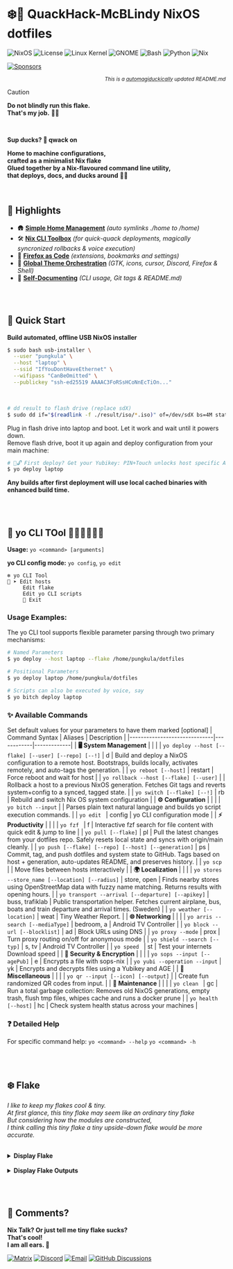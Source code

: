 # ❄️🦆 **QuackHack-McBLindy NixOS dotfiles** <br>

![NixOS](https://img.shields.io/badge/NixOS-25.05-blue?style=flat-square&logo=NixOS&logoColor=white?style=flat-square&logo=NixOS&logoColor=white)
![License](https://img.shields.io/badge/license-MIT-black?style=flat-square&logo=opensourceinitiative&logoColor=white)
![Linux Kernel](https://img.shields.io/badge/Linux-6.12.28-red?style=flat-square&logo=linux&logoColor=white?style=flat-square&logo=linux&logoColor=white)
![GNOME](https://img.shields.io/badge/GNOME-47.4-purple?style=flat-square&logo=gnome&logoColor=white?style=flat-square&logo=gnome&logoColor=white)
![Bash](https://img.shields.io/badge/bash-5.2.37-red?style=flat-square&logo=gnubash&logoColor=white?style=flat-square&logo=gnubash&logoColor=white)
![Python](https://img.shields.io/badge/Python-3.12.10-%23FFD43B?style=flat-square&logo=python&logoColor=white?style=flat-square&logo=python&logoColor=white)
![Nix](https://img.shields.io/badge/Nix-2.28.3-blue?style=flat-square&logo=nixos&logoColor=white?style=flat-square&logo=nixos&logoColor=white)

[![Sponsors](https://img.shields.io/github/sponsors/QuackHack-McBlindy?logo=githubsponsors&label=?&style=flat&labelColor=ff1493&logoColor=fff&color=rgba(234,74,170,0.5) "")](https://github.com/sponsors/QuackHack-McBlindy)<div align="right"><sub>

_This is a <abbr title="Magically automated with duck-powered quackery">automagiduckically</abbr> updated README.md_

</sub></div> 


> [!CAUTION]
> __Do not blindly run this flake.__ <br>
> **That's my job.** 🧑‍🦯
<br>

__Sup ducks? 🦆 qwack on__ <br>

__Home to machine configurations,__  
__crafted as a minimalist Nix flake__  
__Glued together by a Nix-flavoured command line utility,__  
__that deploys, docs, and ducks around__ 🦆✨  

<br>

## **📌 Highlights**

- 🛖 **[Simple Home Management](https://github.com/QuackHack-McBlindy/dotfiles/blob/main/modules/home.nix)** *(auto symlinks ./home to /home)*  
- 🛠️ **[Nix CLI Toolbox](https://github.com/QuackHack-McBlindy/dotfiles/blob/main/modules/yo.nix)** *(for quick-quack deployments, magically syncronized rollbacks & voice execution)*    
- 🦊 **[Firefox as Code](https://github.com/QuackHack-McBlindy/dotfiles/blob/main/modules/programs/firefox.nix)** *(extensions, bookmarks and settings)* 
- 🎨 **[Global Theme Orchestration](https://github.com/QuackHack-McBlindy/dotfiles/blob/main/modules/themes/default.nix)** *(GTK, icons, cursor, Discord, Firefox & Shell)* 
- 📝 **[Self-Documenting](https://github.com/QuackHack-McBlindy/dotfiles/blob/main/bin/productivity/git.nix)** *(CLI usage, Git tags & README.md)*


<br><br>

## **🛟 Quick Start**

**Build automated, offline USB NixOS installer** 

```bash
$ sudo bash usb-installer \
  --user "pungkula" \
  --host "laptop" \
  --ssid "IfYouDontHaveEthernet" \
  --wifipass "CanBeOmitted" \
  --publickey "ssh-ed25519 AAAAC3FoRSsHCoNnEcTiOn..."
``` 

<br>

```bash
# dd result to flash drive (replace sdX)
$ sudo dd if="$(readlink -f ./result/iso/*.iso)" of=/dev/sdX bs=4M status=progress oflag=sync
``` 

Plug in flash drive into laptop and boot. Let it work and wait until it powers down.  
Remove flash drive, boot it up again and deploy configuration from your main machine:

```bash
# 🦆🔓 First deploy? Get your Yubikey: PIN+Touch unlocks host specific AGE key for sops-nix 
$ yo deploy laptop
```

**Any builds after first deployment will use local cached binaries with enhanced build time.**  

<br><br>

<!-- YO_DOCS_START -->
## 🚀 **yo CLI TOol 🦆🦆🦆🦆🦆🦆**
**Usage:** `yo <command> [arguments]`  

**yo CLI config mode:** `yo config`, `yo edit` 

``` 
❄️ yo CLI Tool
🦆 ➤ Edit hosts
     Edit flake
     Edit yo CLI scripts
     🚫 Exit
``` 

### **Usage Examples:**  
The yo CLI tool supports flexible parameter parsing through two primary mechanisms:  

```bash
# Named Parameters  
$ yo deploy --host laptop --flake /home/pungkula/dotfiles

# Positional Parameters
$ yo deploy laptop /home/pungkula/dotfiles

# Scripts can also be executed by voice, say
$ yo bitch deploy laptop
```

### ✨ Available Commands
Set default values for your parameters to have them marked [optional]
| Command Syntax               | Aliases    | Description |
|------------------------------|------------|-------------|
| **🖥️ System Management** | | |
| `yo deploy --host [--flake] [--user] [--repo] [--!]` | d | Build and deploy a NixOS configuration to a remote host. Bootstraps, builds locally, activates remotely, and auto-tags the generation. |
| `yo reboot [--host]` | restart | Force reboot and wait for host |
| `yo rollback --host [--flake] [--user]` |  | Rollback a host to a previous NixOS generation. Fetches Git tags and reverts system+config to a synced, tagged state. |
| `yo switch [--flake] [--!]` | rb | Rebuild and switch Nix OS system configuration |
| **⚙️ Configuration** | | |
| `yo bitch --input` |  | Parses plain text natural language and builds yo script execution commands. |
| `yo edit ` | config | yo CLI configuration mode |
| **⚡ Productivity** | | |
| `yo fzf ` | f | Interactive fzf search for file content with quick edit & jump to line |
| `yo pull [--flake]` | pl | Pull the latest changes from your dotfiles repo. Safely resets local state and syncs with origin/main cleanly. |
| `yo push [--flake] [--repo] [--host] [--generation]` | ps | Commit, tag, and push dotfiles and system state to GitHub. Tags based on host + generation, auto-updates README, and preserves history. |
| `yo scp ` |  | Move files between hosts interactively |
| **🌍 Localization** | | |
| `yo stores --store_name [--location] [--radius]` | store, open | Finds nearby stores using OpenStreetMap data with fuzzy name matching. Returns results with opening hours. |
| `yo transport --arrival [--departure] [--apikey]` | buss, trafiklab | Public transportation helper. Fetches current airplane, bus, boats and train departure and arrival times. (Sweden) |
| `yo weather [--location]` | weat | Tiny Weather Report. |
| **🌐 Networking** | | |
| `yo arris --search [--mediaType]` | bedroom, a | Android TV Controller |
| `yo block --url [--blocklist]` | ad | Block URLs using DNS |
| `yo proxy --mode` | prox | Turn proxy routing on/off for anonymous mode |
| `yo shield --search [--typ]` | s, tv | Android TV Controller |
| `yo speed ` | st | Test your internets Download speed |
| **🔐 Security & Encryption** | | |
| `yo sops --input [--agePub]` | e | Encrypts a file with sops-nix |
| `yo yubi --operation --input` | yk | Encrypts and decrypts files using a Yubikey and AGE |
| **🧩 Miscellaneous** | | |
| `yo qr --input [--icon] [--output]` |  | Create fun randomized QR codes from input. |
| **🧹 Maintenance** | | |
| `yo clean ` | gc | Run a total garbage collection: Removes old NixOS generations, empty trash, flush tmp files, whipes cache and runs a docker prune |
| `yo health [--host]` | hc | Check system health status across your machines |
### ❓ Detailed Help
For specific command help: 
`yo <command> --help`
`yo <command> -h`
<!-- YO_DOCS_END -->


<br><br>

## ❄️ **Flake**

*I like to keep my flakes cool & tiny.*  
*At first glance, this tiny flake may seem like an ordinary tiny flake*  
*But considering how the modules are constructed,*  
*I think calling this tiny flake a tiny upside-down flake would be more accurate.*  <br><br>


<details><summary><strong>
Display Flake  
</strong></summary>

<!-- FLAKE_START -->
```nix
# dotfiles/flake.nix
{ 
    description = "❄️🦆 QuackHack-McBlindy's NixOS Flakes.";
    inputs = {
        nixpkgs.url = "github:nixos/nixpkgs/nixos-unstable";        
        sops-nix.url = "github:Mic92/sops-nix";
        sops-nix.inputs.nixpkgs.follows = "nixpkgs";  
        caddy-duckdns.url = "github:QuackHack-McBlindy/nix-caddy-duckdns";
        installer.url = "github:QuackHack-McBlindy/auto-installer-nixos";
    };
    outputs = inputs @ { self, systems, nixpkgs, ... }:
        let
            lib = import ./lib {
                inherit self inputs;
                lib = nixpkgs.lib;      
            };                   
        in lib.makeFlake {
            systems = [ "x86_64-linux" "aarch64-linux" ]; 
            overlays = [ ];
            hosts = lib.mapHosts ./hosts;
            specialArgs = { pkgs = system: nixpkgs.legacyPackages.${system}; };
            packages = lib.mapModules ./packages import;
            devShells = lib.mapModules ./devShells (path: import path);     
        };}
```
<!-- FLAKE_END -->
</details>

<br>

<details><summary><strong>
Display Flake Outputs
</strong></summary>

  <!-- TREE_START -->
```nix
git+file:///home/pungkula/dotfiles
├───devShells
│   ├───aarch64-linux
│   │   ├───android omitted (use '--all-systems' to show)
│   │   ├───go omitted (use '--all-systems' to show)
│   │   ├───java omitted (use '--all-systems' to show)
│   │   ├───node omitted (use '--all-systems' to show)
│   │   ├───python omitted (use '--all-systems' to show)
│   │   └───rust omitted (use '--all-systems' to show)
│   └───x86_64-linux
│       ├───android: development environment 'nix-shell'
│       ├───go: development environment 'nix-shell'
│       ├───java: development environment 'nix-shell'
│       ├───node: development environment 'nix-shell'
│       ├───python: development environment 'nix-shell'
│       └───rust: development environment 'nix-shell'
├───nixosConfigurations
│   ├───desktop: NixOS configuration
│   ├───homie: NixOS configuration
│   ├───laptop: NixOS configuration
│   └───nasty: NixOS configuration
└───packages
    ├───aarch64-linux
    │   ├───health omitted (use '--all-systems' to show)
    │   ├───installer omitted (use '--all-systems' to show)
    │   ├───say omitted (use '--all-systems' to show)
    │   ├───tv omitted (use '--all-systems' to show)
    │   └───yo-bitch omitted (use '--all-systems' to show)
    └───x86_64-linux
        ├───health: package 'health'
        ├───installer: package 'nixos-auto-installer-24.05.20240406.ff0dbd9-x86_64-linux.iso'
        ├───say: package 'say'
        ├───tv: package 'tv'
        └───yo-bitch: package 'yo-bitch'
```
  <!-- TREE_END -->

</details>


<br><br>

## 💬 **Comments?**

**Nix Talk? Or just tell me tiny flake sucks?**   
**That's cool!**  
**I am all ears. 👀**  

[![Matrix](https://img.shields.io/badge/Matrix-Chat-000000?style=flat-square&logo=matrix&logoColor=white)](https://matrix.to/#/#your-matrix-room:matrix.org)
[![Discord](https://img.shields.io/badge/Discord-Chat-5865F2?style=flat-square&logo=discord&logoColor=white)](https://discordapp.com/users/675530282849533952)
[![Email](https://img.shields.io/badge/Email-Contact-6D4AFF?style=flat-square&logo=protonmail&logoColor=white)](mailto:email@protonmail.com)
[![GitHub Discussions](https://img.shields.io/badge/Discussions-Join-181717?style=flat-square&logo=github&logoColor=white)](https://github.com/quackhack-mcblindy/dotfiles/discussions)



